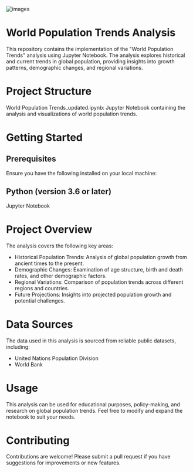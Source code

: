 ![images](https://github.com/KalyanKPothineni/World-Population-Trends/assets/174274413/660fea21-3e7d-49ad-88f3-7f328c30bfa7)

# World Population Trends Analysis
This repository contains the implementation of the "World Population Trends" analysis using Jupyter Notebook. The analysis explores historical and current trends in global population, providing insights into growth patterns, demographic changes, and regional variations.

# Project Structure
World Population Trends_updated.ipynb: Jupyter Notebook containing the analysis and visualizations of world population trends.

# Getting Started
## Prerequisites
Ensure you have the following installed on your local machine:

## Python (version 3.6 or later)
Jupyter Notebook

# Project Overview
The analysis covers the following key areas:

- Historical Population Trends: Analysis of global population growth from ancient times to the present.
- Demographic Changes: Examination of age structure, birth and death rates, and other demographic factors.
- Regional Variations: Comparison of population trends across different regions and countries.
- Future Projections: Insights into projected population growth and potential challenges.
  
# Data Sources
The data used in this analysis is sourced from reliable public datasets, including:
- United Nations Population Division
- World Bank

# Usage
This analysis can be used for educational purposes, policy-making, and research on global population trends. Feel free to modify and expand the notebook to suit your needs.

# Contributing
Contributions are welcome! Please submit a pull request if you have suggestions for improvements or new features.
